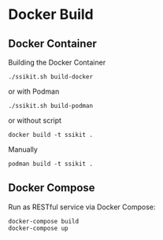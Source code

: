 # Docker Build

## Docker Container

Building the Docker Container

```
./ssikit.sh build-docker
```

or with Podman

```
./ssikit.sh build-podman
```

or without script

```
docker build -t ssikit .
```

Manually

```
podman build -t ssikit .
```



## Docker Compose

Run as RESTful service via Docker Compose:

```
docker-compose build
docker-compose up
```
